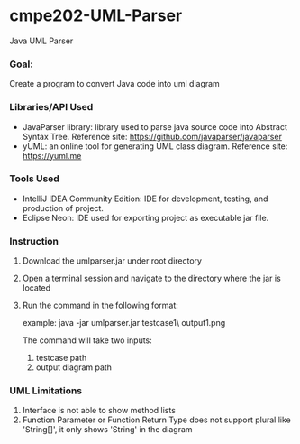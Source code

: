 # cmpe202-UML-Parser
Java UML Parser

### Goal:
Create a program to convert Java code into uml diagram

### Libraries/API Used
 - JavaParser library: library used to parse java source code into Abstract Syntax Tree. Reference site: https://github.com/javaparser/javaparser
 - yUML: an online tool for generating UML class diagram. Reference site: https://yuml.me

### Tools Used
 - IntelliJ IDEA Community Edition: IDE for development, testing, and production of project.
 - Eclipse Neon: IDE used for exporting project as executable jar file.

### Instruction
1. Download the umlparser.jar under root directory
2. Open a terminal session and navigate to the directory where the jar is located
3. Run the command in the following format:

    example: java -jar umlparser.jar testcase1\ output1.png

    The command will take two inputs:
    1. testcase path
    2. output diagram path

### UML Limitations
1. Interface is not able to show method lists
2. Function Parameter or Function Return Type does not support plural like 'String[]', it only shows 'String' in the diagram